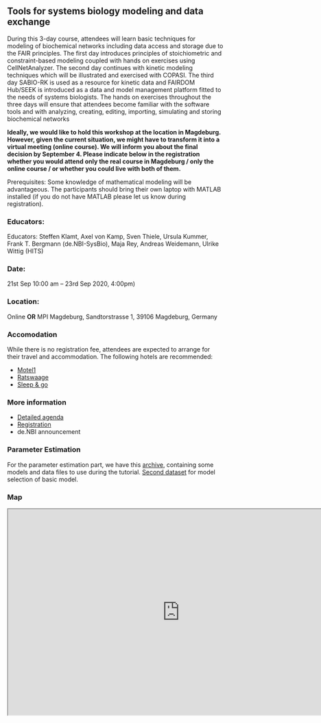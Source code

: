 ## Tools for systems biology modeling and data exchange
During this 3-day course, attendees will learn basic techniques for modeling of biochemical networks including data access and storage due to the FAIR principles. The first day introduces principles of stoichiometric and constraint-based modeling coupled with hands on exercises using CellNetAnalyzer. The second day continues with kinetic modeling techniques which will be illustrated and exercised with COPASI. The third day SABIO-RK is used as a resource for kinetic data and FAIRDOM Hub/SEEK is introduced as a data and model management platform fitted to the needs of systems biologists. The hands on exercises throughout the three days will ensure that attendees become familiar with the software tools and with analyzing, creating, editing, importing, simulating and storing biochemical networks

**Ideally, we would like to hold this workshop at the location in Magdeburg. However, given the current situation, we might have to transform it into a virtual meeting (online course). We will inform you about the final decision by September 4. Please indicate below in the registration whether you would attend only the real course in Magdeburg / only the online course / or whether you could live with both of them.**

Prerequisites: Some knowledge of mathematical modeling will be advantageous. The participants should bring their own laptop with MATLAB installed (if you do not have MATLAB please let us know during registration). 



### Educators: 
Educators:
Steffen Klamt, Axel von Kamp, Sven Thiele, Ursula Kummer, Frank T. Bergmann (de.NBI-SysBio), Maja Rey, Andreas Weidemann, Ulrike Wittig (HITS)

### Date:
21st Sep 10:00 am – 23rd Sep 2020, 4:00pm)

### Location:
Online **OR** MPI Magdeburg, Sandtorstrasse 1, 39106 Magdeburg, Germany

### Accomodation
While there is no registration fee, attendees are expected to arrange for their travel and accommodation. The following hotels are recommended: 

* [Motel1](https://www.motel-one.com/de/hotels/magdeburg/hotel-magdeburg/?gclid=Cj0KCQiA5aTUBRC2ARIsAPoPJk8QuzKdcC_sK1it1gZbZLe1-Nx1sPWi_qadliyD4OuPbP1AIFuUjU0aAiqoEALw_wcB)
* [Ratswaage](https://www.ratswaage.de/en/hotel/)
* [Sleep & go](https://www.hotel-sleep-and-go.de/)

### More information
* [Detailed agenda](agenda.md)
* [Registration](https://forms.gle/VRi97qKQ7gWWSCxb9)
* de.NBI announcement

### Parameter Estimation
For the parameter estimation part, we have this [archive](2018-04-23_-_COPASI_PE.zip), containing some models and data files to use during the tutorial. [Second dataset](test_modelselection.txt) for model selection of basic model. 

### Map

<html>
<iframe src="https://www.google.com/maps/d/embed?mid=1ZL8OWy13e_dCL_d0gjICdMJgvhgJqAsf" width="800" height="480"></iframe>
</html>
